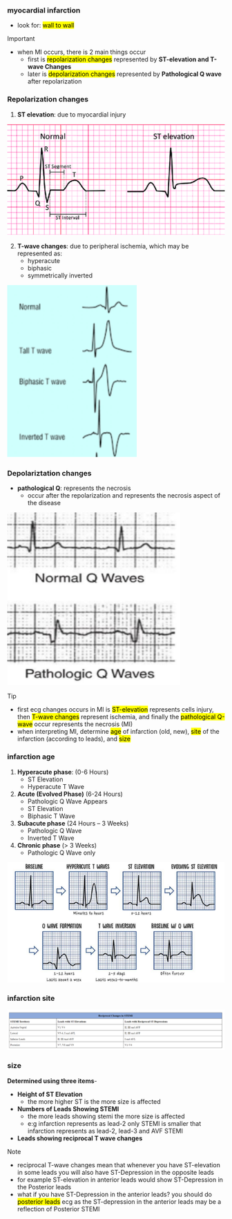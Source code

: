 ### myocardial infarction
- look for: <mark>wall to wall</mark>

> [!IMPORTANT]
> - when MI occurs, there is 2 main things occur
>   - first is <mark>repolarization changes</mark> represented by **ST-elevation and T-wave Changes**
>   - later is <mark>depolarization changes</mark> represented by **Pathological Q wave** after repolarization

### Repolarization changes
1. **ST elevation**: due to myocardial injury

![](./imgs/ST-elevation.png)

2. **T-wave changes**: due to peripheral ischemia, which may be represented as:
    - hyperacute
    - biphasic
    - symmetrically inverted

<img src="./imgs/abnormal-Twave.png" width="300px" height="400px">

### Depolariztation changes
- **pathological Q**: represents the necrosis
    - occur after the repolarization and represents the necrosis aspect of the disease 

<img src="./imgs/pathological-Q.png" width="400px" height="400px">

> [!TIP]
> - first ecg changes occurs in MI is <mark>ST-elevation</mark> represents cells injury, then <mark>T-wave changes</mark> represent ischemia, and finally the <mark>pathological Q-wave</mark> occur represents the necrosis (MI)
> - when interpreting MI, determine <mark>age</mark> of infarction (old, new), <mark>site</mark> of the infarction (according to leads), and <mark>size</mark>

### infarction age
1. **Hyperacute phase**:  (0-6 Hours)
    - ST Elevation
    - Hyperacute T Wave
2. **Acute (Evolved Phase)** (6-24 Hours)
    - Pathologic Q Wave Appears
    - ST Elevation
    - Biphasic T Wave
3. **Subacute phase** (24 Hours – 3 Weeks)
    - Pathologic Q Wave
    - Inverted T Wave
4. **Chronic phase** (> 3 Weeks)
    - Pathologic Q Wave only

![](./imgs/infarctionAge.png)

### infarction site

![](./imgs/Site.png)

### size
**Determined using three items**- 
- **Height of ST Elevation**
    - the more higher ST is the more size is affected
- **Numbers of Leads Showing STEMI**
    - the more leads showing stemi the more size is affected
    - e:g infarction represents as lead-2 only STEMI is smaller that infarction represents as lead-2, lead-3 and AVF STEMI
- **Leads showing reciprocal T wave changes**

> [!NOTE]
> - reciprocal T-wave changes mean that whenever you have ST-elevation in some leads you will also have ST-Depression in the opposite leads
> - for example ST-elevation in anterior leads would show ST-Depression in the Posterior leads
> - what if you have ST-Depression in the anterior leads? you should do <mark>posterior leads</mark> ecg as the ST-depression in the anterior leads may be a reflection of Posterior STEMI